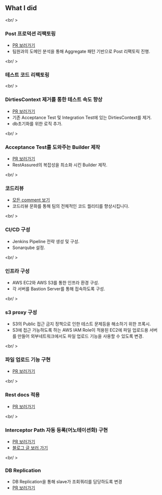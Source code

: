 ## What I did

<br/ >

### Post 프로덕션 리팩토링

- [PR 보러가기](https://github.com/woowacourse-teams/2021-pick-git/pull/252)
- 팀원과의 도메인 분석을 통해 Aggregate 패턴 기반으로 Post 리팩토릭 진행.

<br/ >

### 테스트 코드 리팩토링

<br/ >

### DirtiesContext 제거를 통한 테스트 속도 향상

- [PR 보러가기](https://github.com/woowacourse-teams/2021-pick-git/pull/468)
- 기존 Acceptance Test 및 Integration Test에 있는 DirtiesContext를 제거.   
- db초기화를 위한 로직 추가.

<br/ >

### Acceptance Test를 도와주는 Builder 제작

- [PR 보러가기](https://github.com/woowacourse-teams/2021-pick-git/pull/333)
- RestAssured의 복잡성을 최소화 시킨 Builder 제작.

<br/ >

### 코드리뷰

- [모든 comment 보기](https://github.com/woowacourse-teams/2021-pick-git/issues?page=4&q=commenter%3Abperhaps+is%3Aclose)
- 코드리뷰 문화를 통해 팀의 전체적인 코드 퀄리티를 향상시킵니다.

<br/ >

### CI/CD 구성

- Jenkins Pipeline 전략 생성 및 구성.
- Sonarqube 설정.

<br/ >

### 인프라 구성

- AWS EC2와 AWS S3를 통한 인프라 환경 구성.
- 각 서버를 Bastion Server를 통해 접속하도록 구성.

<br/ >

### s3 proxy 구성

- S3의 Public 접근 금지 정책으로 인한 테스트 문제등을 해소하기 위한 프록시.
- S3에 접근 가능하도록 하는 AWS IAM Role이 적용된 EC2에 파일 업로드용 서버를 만들어 외부네트워크에서도 파일 업로드 기능을 사용할 수 있도록 변경.

<br/ >

### 파일 업로드 기능 구현

- [PR 보러가기](https://github.com/woowacourse-teams/2021-pick-git/pull/100)

<br/ >

### Rest docs 적용

- [PR 보러가기](https://github.com/woowacourse-teams/2021-pick-git/pull/201)

<br/ >

### Interceptor Path 자동 등록(어노테이션화) 구현

- [PR 보러가기](https://github.com/woowacourse-teams/2021-pick-git/pull/466)
- [블로그 글 보러 가기](https://bperhaps.tistory.com/entry/Component-Scan-구현하기-feat-Pickgit-Authorization-Intercepter-register)

<br/ >

### DB Replication

- DB Replication을 통해 slave가 조회쿼리를 담당하도록 변경
- [PR 보러가기](https://github.com/woowacourse-teams/2021-pick-git/pull/475)

